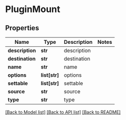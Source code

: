 # PluginMount

## Properties
Name | Type | Description | Notes
------------ | ------------- | ------------- | -------------
**description** | **str** | description | 
**destination** | **str** | destination | 
**name** | **str** | name | 
**options** | **list[str]** | options | 
**settable** | **list[str]** | settable | 
**source** | **str** | source | 
**type** | **str** | type | 

[[Back to Model list]](../README.md#documentation-for-models) [[Back to API list]](../README.md#documentation-for-api-endpoints) [[Back to README]](../README.md)

